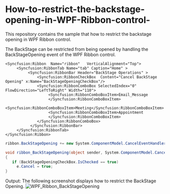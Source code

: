 # How-to-restrict-the-backstage-opening-in-WPF-Ribbon-control-
This repository contains the sample that how to restrict the backstage opening in WPF Ribbon control.

The BackStage  can be restricted from being opened by handling the BackStageOpening event of the WPF Ribbon control.
```XAML
<Syncfusion:Ribbon  Name="ribbon"   VerticalAlignment="Top">
     <Syncfusion:RibbonTab Name="tab" Caption="Home" >
          <Syncfusion:RibbonBar Header="BackStage Operations" >
              <Syncfusion:RibbonCheckBox  Content="Cancel BackStage Opening" x:Name="BackStageOpeningCheckBox"/>
              <Syncfusion:RibbonComboBox SelectedIndex="0" FlowDirection="LeftToRight" Width="110">
                   <Syncfusion:RibbonComboBoxItem>Email_Message
                   </Syncfusion:RibbonComboBoxItem>
                   <Syncfusion:RibbonComboBoxItem>Meeting</Syncfusion:RibbonComboBoxItem>
                   <Syncfusion:RibbonComboBoxItem>Appointment
                   </Syncfusion:RibbonComboBoxItem>
              </Syncfusion:RibbonComboBox>
           </Syncfusion:RibbonBar>
     </Syncfusion:RibbonTab>
</Syncfusion:Ribbon>
```
```C#
ribbon.BackStageOpening += new System.ComponentModel.CancelEventHandler(ribbon_BackStageOpening);

void ribbon_BackStageOpening(object sender, System.ComponentModel.CancelEventArgs e)
{
   if (BackStageOpeningCheckBox.IsChecked == true)
     e.Cancel = true;
}
```
Output:
The following screenshot displays how to restrict the BackStage Opening.
![WPF_Ribbon_BackStageOpening](Output_Edit_Display_FormattedHtml.png)
